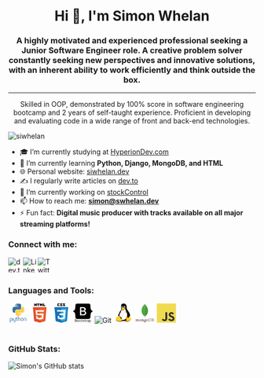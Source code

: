 <div align="center">

<h1>Hi 👋, I'm Simon Whelan</h1>

### A highly motivated and experienced professional seeking a Junior Software Engineer role. A creative problem solver constantly seeking new perspectives and innovative solutions, with an inherent ability to work efficiently and think outside the box. 
---
Skilled in OOP, demonstrated by 100% score in software engineering bootcamp and 2 years of self-taught experience. Proficient in developing and evaluating code in a wide range of front and back-end technologies.

</div>

<img src="https://komarev.com/ghpvc/?username=siwhelan&label=Profile%20views&color=0e75b6&style=flat" alt="siwhelan" />

- 🎓 I’m currently studying at [HyperionDev.com](https://www.hyperiondev.com/)
- 🌱 I’m currently learning **Python, Django, MongoDB, and HTML**
- 🌐 Personal website: [siwhelan.dev](https://siwhelan.dev/)
- ✍️ I regularly write articles on [dev.to](https://dev.to/siwhelan) 
- 🔨 I’m currently working on [stockControl](https://github.com/siwhelan/stockControl)
- 📫 How to reach me: **simon@swhelan.dev**
- ⚡ Fun fact: **Digital music producer with tracks available on all major streaming platforms!**

### Connect with me:
[<img align="left" alt="dev.to" height="30" width="30" src="https://raw.githubusercontent.com/rahuldkjain/github-profile-readme-generator/master/src/images/icons/Social/devto.svg" />][devto]
[<img align="left" alt="LinkedIn" height="30" width="30" src="https://raw.githubusercontent.com/rahuldkjain/github-profile-readme-generator/master/src/images/icons/Social/linked-in-alt.svg" />][linkedin]
[<img align="left" alt="Twitter" height="30" width="30" src="https://raw.githubusercontent.com/rahuldkjain/github-profile-readme-generator/master/src/images/icons/Social/twitter.svg" />][twitter]

[devto]: https://dev.to/siwhelan
[linkedin]: https://linkedin.com/in/simon-whelan-053512256
[twitter]: https://twitter.com/siwhelan

<br />
<br />

### Languages and Tools:
<div>
<img alt="Python" src="https://raw.githubusercontent.com/devicons/devicon/master/icons/python/python-original-wordmark.svg" width="40" height="40" />
<img alt="HTML5" src="https://raw.githubusercontent.com/devicons/devicon/master/icons/html5/html5-original-wordmark.svg" width="40" height="40" />
<img alt="CSS3" src="https://raw.githubusercontent.com/devicons/devicon/master/icons/css3/css3-original-wordmark.svg" width="40" height="40" />
<img alt="Bootstrap" src="https://raw.githubusercontent.com/devicons/devicon/master/icons/bootstrap/bootstrap-plain-wordmark.svg" width="40" height="40" />
<img alt="Git" src="https://www.vectorlogo.zone/logos/git-scm/git-scm-icon.svg" width="40" height="40" />
<img alt="Linux" src="https://raw.githubusercontent.com/devicons/devicon/master/icons/linux/linux-original.svg" width="40" height="40" />
<img alt="MongoDB" src="https://raw.githubusercontent.com/devicons/devicon/master/icons/mongodb/mongodb-original-wordmark.svg" width="40" height="40" />
<img alt="JavaScript" src="https://raw.githubusercontent.com/devicons/devicon/master/icons/javascript/javascript-original.svg" width="40" height="40" />

<br />
<br />
  
### GitHub Stats:

![Simon's GitHub stats](https://github-readme-stats.vercel.app/api?username=siwhelan&show_icons=true&theme=default)

  
<br />
<br />
 
